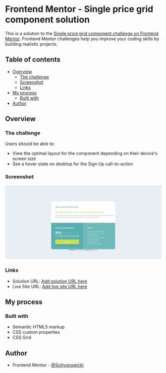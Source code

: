 # Frontend Mentor - Single price grid component solution

This is a solution to the [Single price grid component challenge on Frontend Mentor](https://www.frontendmentor.io/challenges/single-price-grid-component-5ce41129d0ff452fec5abbbc). Frontend Mentor challenges help you improve your coding skills by building realistic projects.

## Table of contents

- [Overview](#overview)
  - [The challenge](#the-challenge)
  - [Screenshot](#screenshot)
  - [Links](#links)
- [My process](#my-process)
  - [Built with](#built-with)
- [Author](#author)

## Overview

### The challenge

Users should be able to:

- View the optimal layout for the component depending on their device's screen size
- See a hover state on desktop for the Sign Up call-to-action

### Screenshot

![](./screenshot.jpg)

### Links

- Solution URL: [Add solution URL here](https://github.com/Soltysnowicki/single-price-grid-component)
- Live Site URL: [Add live site URL here](https://soltysnowicki.github.io/single-price-grid-component/)

## My process

### Built with

- Semantic HTML5 markup
- CSS custom properties
- CSS Grid

## Author

- Frontend Mentor - [@Soltysnowicki](https://www.frontendmentor.io/profile/Soltysnowicki)
